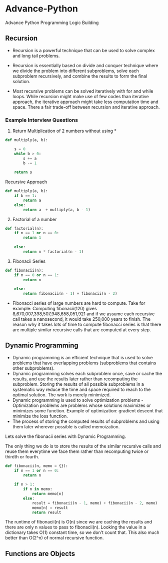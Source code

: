 # Advance-Python
Advance Python Programming Logic Building

## Recursion

- Recursion is a powerful technique that can be used to solve complex and long tail problems.

- Recursion is essentially based on divide and conquer technique where we divide the problem into different subproblems, solve each subproblem recursively, and combine the results to form the final solution.

- Most recursive problems can be solved iteratively with for and while loops. While recursion might make use of few codes than iterative approach, the iterative approach might take less computation time and space. There a fair trade-off between recursion and iterative approach.

### Example Interview Questions

1. Return Multiplication of 2 numbers without using * 

``` python
def multiply(a, b):

    s = 0
    while b > 0:
        s += a
        b -= 1
        
    return s
```

Recursive Approach

```python
def multiply(a, b):
    if b == 1:
        return a
    else:
        return a  + multiply(a, b - 1)

```

2. Factorial of a number

``` python
def factorial(n):
    if n == 1 or n == 0:
        return 1
    
    else:
        return n * factorial(n - 1)

```

3. Fibonacii Series

``` python
def fibonacii(n):
    if n == 0 or n == 1:
        return n
    
    else:
        return fibonacii(n - 1) + fibonacii(n - 2) 

```

- Fibonacci series of large numbers are hard to compute. Take for example: Computing fibonacii(120) gives 8,670,007,398,507,948,658,051,921 and if we assume each recursive call takes a nanosecond, it would take 250,000 years to finish. The reason why it takes lots of time to compute fibonacci series is that there are multiple similar recursive calls that are computed at every step.


## Dynamic Programming

- Dynamic programming is an efficient technique that is used to solve problems that have overlapping problems (subproblems that contains other subproblems).
- Dynamic programming solves each subproblem once, save or cache the results, and use the results later rather than recomputing the subproblem. Storing the results of all possible subproblems in a systematic way reduce the time and space required to reach to the optimal solution. The work is merely minimized.
- Dynamic programming is used to solve optimization problems - Optimization problems are problems whose solutions maximizes or minimizes some function. Example of optimization: gradient descent that minimize the loss function.
- The process of storing the computed results of subproblems and using them later wherever possible is called memoization.


Lets solve the fibonacii series with Dynamic Programming.

The only thing we do is to store the results of the similar recursive calls and reuse them everytime we face them rather than recomputing twice or thirdth or fourth.

```python
def fibonacii(n, memo = {}):
    if n == 1 or n == 0:
        return n
    
    if n > 1:
        if n in memo:
            return memo[n]
        else:
            result = fibonacii(n - 1, memo) + fibonacii(n - 2, memo)
            memo[n] = result
            return result

```

The runtime of fibonacii(n) is O(n) since we are caching the results and there are only n values to pass to fibonacii(n). Looking the value in a dictionary takes O(1) constant time, so we don't count that. This also much better than O(2^n) of normal recursive function.


## Functions are Objects


